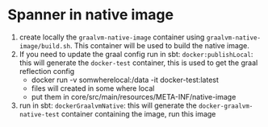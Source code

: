 # Spanner in native image

1. create locally the `graalvm-native-image` container using `graalvm-native-image/build.sh`. This container will be used to build the native image.
2. If you need to update the graal config run in sbt: `docker:publishLocal`: this will generate the `docker-test` container, this is used to get the graal reflection config
    - docker run -v somwherelocal:/data -it docker-test:latest
    - files will created in some where local
    - put them in core/src/main/resources/META-INF/native-image
3. run in sbt: `dockerGraalvmNative`: this will generate the `docker-graalvm-native-test` container containing the image, run this image
